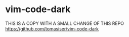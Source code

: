 # vim-code-dark
THIS IS A COPY WITH A SMALL CHANGE OF THIS REPO https://github.com/tomasiser/vim-code-dark
